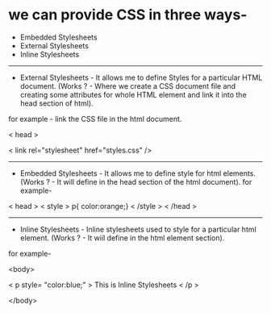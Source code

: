# we can provide CSS in three ways-

*  Embedded Stylesheets
*  External Stylesheets
*  Inline Stylesheets

<hr>

* External Stylesheets - It allows me to define Styles for a particular HTML document. (Works ? - Where we create a CSS document file and creating some attributes for whole HTML element and link it into the head section of html).


for example - link the CSS file in the html document.

<p> &lt head &gt </p>
<p> &lt link rel="stylesheet" href="styles.css" /&gt </p>
</head>



<hr>


*   Embedded Stylesheets - It allows me to define style for html elements. (Works ? - It will define in the head section of the html document).
for example-

<p>
 &lt head &gt
 &lt style &gt 
 p{
 color:orange;}
 &lt /style &gt
&lt /head &gt 

<hr>


*  Inline Stylesheets - Inline stylesheets used to style for a particular html element. (Works ? - It wiil define in the html element section).

for example-


<p>&ltbody&gt</p> <p> &lt p style= "color:blue;" &gt This is Inline Stylesheets &lt /p &gt </p>
&lt/body&gt

